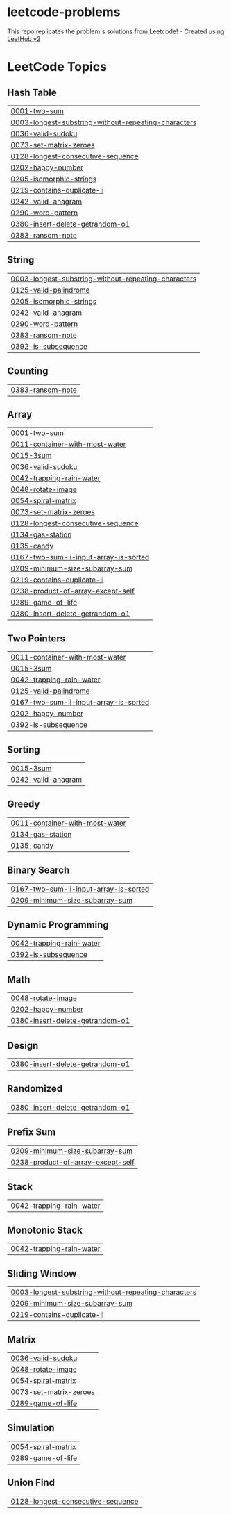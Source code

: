 # leetcode-problems
This repo replicates the problem's solutions from Leetcode! - Created using [LeetHub v2](https://github.com/arunbhardwaj/LeetHub-2.0)

<!---LeetCode Topics Start-->
# LeetCode Topics
## Hash Table
|  |
| ------- |
| [0001-two-sum](https://github.com/lf-neves/leetcode-problems/tree/master/0001-two-sum) |
| [0003-longest-substring-without-repeating-characters](https://github.com/lf-neves/leetcode-problems/tree/master/0003-longest-substring-without-repeating-characters) |
| [0036-valid-sudoku](https://github.com/lf-neves/leetcode-problems/tree/master/0036-valid-sudoku) |
| [0073-set-matrix-zeroes](https://github.com/lf-neves/leetcode-problems/tree/master/0073-set-matrix-zeroes) |
| [0128-longest-consecutive-sequence](https://github.com/lf-neves/leetcode-problems/tree/master/0128-longest-consecutive-sequence) |
| [0202-happy-number](https://github.com/lf-neves/leetcode-problems/tree/master/0202-happy-number) |
| [0205-isomorphic-strings](https://github.com/lf-neves/leetcode-problems/tree/master/0205-isomorphic-strings) |
| [0219-contains-duplicate-ii](https://github.com/lf-neves/leetcode-problems/tree/master/0219-contains-duplicate-ii) |
| [0242-valid-anagram](https://github.com/lf-neves/leetcode-problems/tree/master/0242-valid-anagram) |
| [0290-word-pattern](https://github.com/lf-neves/leetcode-problems/tree/master/0290-word-pattern) |
| [0380-insert-delete-getrandom-o1](https://github.com/lf-neves/leetcode-problems/tree/master/0380-insert-delete-getrandom-o1) |
| [0383-ransom-note](https://github.com/lf-neves/leetcode-problems/tree/master/0383-ransom-note) |
## String
|  |
| ------- |
| [0003-longest-substring-without-repeating-characters](https://github.com/lf-neves/leetcode-problems/tree/master/0003-longest-substring-without-repeating-characters) |
| [0125-valid-palindrome](https://github.com/lf-neves/leetcode-problems/tree/master/0125-valid-palindrome) |
| [0205-isomorphic-strings](https://github.com/lf-neves/leetcode-problems/tree/master/0205-isomorphic-strings) |
| [0242-valid-anagram](https://github.com/lf-neves/leetcode-problems/tree/master/0242-valid-anagram) |
| [0290-word-pattern](https://github.com/lf-neves/leetcode-problems/tree/master/0290-word-pattern) |
| [0383-ransom-note](https://github.com/lf-neves/leetcode-problems/tree/master/0383-ransom-note) |
| [0392-is-subsequence](https://github.com/lf-neves/leetcode-problems/tree/master/0392-is-subsequence) |
## Counting
|  |
| ------- |
| [0383-ransom-note](https://github.com/lf-neves/leetcode-problems/tree/master/0383-ransom-note) |
## Array
|  |
| ------- |
| [0001-two-sum](https://github.com/lf-neves/leetcode-problems/tree/master/0001-two-sum) |
| [0011-container-with-most-water](https://github.com/lf-neves/leetcode-problems/tree/master/0011-container-with-most-water) |
| [0015-3sum](https://github.com/lf-neves/leetcode-problems/tree/master/0015-3sum) |
| [0036-valid-sudoku](https://github.com/lf-neves/leetcode-problems/tree/master/0036-valid-sudoku) |
| [0042-trapping-rain-water](https://github.com/lf-neves/leetcode-problems/tree/master/0042-trapping-rain-water) |
| [0048-rotate-image](https://github.com/lf-neves/leetcode-problems/tree/master/0048-rotate-image) |
| [0054-spiral-matrix](https://github.com/lf-neves/leetcode-problems/tree/master/0054-spiral-matrix) |
| [0073-set-matrix-zeroes](https://github.com/lf-neves/leetcode-problems/tree/master/0073-set-matrix-zeroes) |
| [0128-longest-consecutive-sequence](https://github.com/lf-neves/leetcode-problems/tree/master/0128-longest-consecutive-sequence) |
| [0134-gas-station](https://github.com/lf-neves/leetcode-problems/tree/master/0134-gas-station) |
| [0135-candy](https://github.com/lf-neves/leetcode-problems/tree/master/0135-candy) |
| [0167-two-sum-ii-input-array-is-sorted](https://github.com/lf-neves/leetcode-problems/tree/master/0167-two-sum-ii-input-array-is-sorted) |
| [0209-minimum-size-subarray-sum](https://github.com/lf-neves/leetcode-problems/tree/master/0209-minimum-size-subarray-sum) |
| [0219-contains-duplicate-ii](https://github.com/lf-neves/leetcode-problems/tree/master/0219-contains-duplicate-ii) |
| [0238-product-of-array-except-self](https://github.com/lf-neves/leetcode-problems/tree/master/0238-product-of-array-except-self) |
| [0289-game-of-life](https://github.com/lf-neves/leetcode-problems/tree/master/0289-game-of-life) |
| [0380-insert-delete-getrandom-o1](https://github.com/lf-neves/leetcode-problems/tree/master/0380-insert-delete-getrandom-o1) |
## Two Pointers
|  |
| ------- |
| [0011-container-with-most-water](https://github.com/lf-neves/leetcode-problems/tree/master/0011-container-with-most-water) |
| [0015-3sum](https://github.com/lf-neves/leetcode-problems/tree/master/0015-3sum) |
| [0042-trapping-rain-water](https://github.com/lf-neves/leetcode-problems/tree/master/0042-trapping-rain-water) |
| [0125-valid-palindrome](https://github.com/lf-neves/leetcode-problems/tree/master/0125-valid-palindrome) |
| [0167-two-sum-ii-input-array-is-sorted](https://github.com/lf-neves/leetcode-problems/tree/master/0167-two-sum-ii-input-array-is-sorted) |
| [0202-happy-number](https://github.com/lf-neves/leetcode-problems/tree/master/0202-happy-number) |
| [0392-is-subsequence](https://github.com/lf-neves/leetcode-problems/tree/master/0392-is-subsequence) |
## Sorting
|  |
| ------- |
| [0015-3sum](https://github.com/lf-neves/leetcode-problems/tree/master/0015-3sum) |
| [0242-valid-anagram](https://github.com/lf-neves/leetcode-problems/tree/master/0242-valid-anagram) |
## Greedy
|  |
| ------- |
| [0011-container-with-most-water](https://github.com/lf-neves/leetcode-problems/tree/master/0011-container-with-most-water) |
| [0134-gas-station](https://github.com/lf-neves/leetcode-problems/tree/master/0134-gas-station) |
| [0135-candy](https://github.com/lf-neves/leetcode-problems/tree/master/0135-candy) |
## Binary Search
|  |
| ------- |
| [0167-two-sum-ii-input-array-is-sorted](https://github.com/lf-neves/leetcode-problems/tree/master/0167-two-sum-ii-input-array-is-sorted) |
| [0209-minimum-size-subarray-sum](https://github.com/lf-neves/leetcode-problems/tree/master/0209-minimum-size-subarray-sum) |
## Dynamic Programming
|  |
| ------- |
| [0042-trapping-rain-water](https://github.com/lf-neves/leetcode-problems/tree/master/0042-trapping-rain-water) |
| [0392-is-subsequence](https://github.com/lf-neves/leetcode-problems/tree/master/0392-is-subsequence) |
## Math
|  |
| ------- |
| [0048-rotate-image](https://github.com/lf-neves/leetcode-problems/tree/master/0048-rotate-image) |
| [0202-happy-number](https://github.com/lf-neves/leetcode-problems/tree/master/0202-happy-number) |
| [0380-insert-delete-getrandom-o1](https://github.com/lf-neves/leetcode-problems/tree/master/0380-insert-delete-getrandom-o1) |
## Design
|  |
| ------- |
| [0380-insert-delete-getrandom-o1](https://github.com/lf-neves/leetcode-problems/tree/master/0380-insert-delete-getrandom-o1) |
## Randomized
|  |
| ------- |
| [0380-insert-delete-getrandom-o1](https://github.com/lf-neves/leetcode-problems/tree/master/0380-insert-delete-getrandom-o1) |
## Prefix Sum
|  |
| ------- |
| [0209-minimum-size-subarray-sum](https://github.com/lf-neves/leetcode-problems/tree/master/0209-minimum-size-subarray-sum) |
| [0238-product-of-array-except-self](https://github.com/lf-neves/leetcode-problems/tree/master/0238-product-of-array-except-self) |
## Stack
|  |
| ------- |
| [0042-trapping-rain-water](https://github.com/lf-neves/leetcode-problems/tree/master/0042-trapping-rain-water) |
## Monotonic Stack
|  |
| ------- |
| [0042-trapping-rain-water](https://github.com/lf-neves/leetcode-problems/tree/master/0042-trapping-rain-water) |
## Sliding Window
|  |
| ------- |
| [0003-longest-substring-without-repeating-characters](https://github.com/lf-neves/leetcode-problems/tree/master/0003-longest-substring-without-repeating-characters) |
| [0209-minimum-size-subarray-sum](https://github.com/lf-neves/leetcode-problems/tree/master/0209-minimum-size-subarray-sum) |
| [0219-contains-duplicate-ii](https://github.com/lf-neves/leetcode-problems/tree/master/0219-contains-duplicate-ii) |
## Matrix
|  |
| ------- |
| [0036-valid-sudoku](https://github.com/lf-neves/leetcode-problems/tree/master/0036-valid-sudoku) |
| [0048-rotate-image](https://github.com/lf-neves/leetcode-problems/tree/master/0048-rotate-image) |
| [0054-spiral-matrix](https://github.com/lf-neves/leetcode-problems/tree/master/0054-spiral-matrix) |
| [0073-set-matrix-zeroes](https://github.com/lf-neves/leetcode-problems/tree/master/0073-set-matrix-zeroes) |
| [0289-game-of-life](https://github.com/lf-neves/leetcode-problems/tree/master/0289-game-of-life) |
## Simulation
|  |
| ------- |
| [0054-spiral-matrix](https://github.com/lf-neves/leetcode-problems/tree/master/0054-spiral-matrix) |
| [0289-game-of-life](https://github.com/lf-neves/leetcode-problems/tree/master/0289-game-of-life) |
## Union Find
|  |
| ------- |
| [0128-longest-consecutive-sequence](https://github.com/lf-neves/leetcode-problems/tree/master/0128-longest-consecutive-sequence) |
<!---LeetCode Topics End-->
